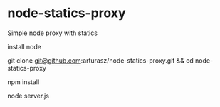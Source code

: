 # node-statics-proxy
Simple node proxy with statics

install node

git clone git@github.com:arturasz/node-statics-proxy.git && cd node-statics-proxy

npm install

node server.js

